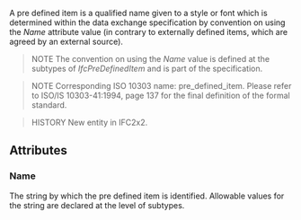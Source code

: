 A pre defined item is a qualified name given to a style or font which is determined within the data exchange specification by convention on using the _Name_ attribute value (in contrary to externally defined items, which are agreed by an external source).

<!-- end of short definition -->


> NOTE The convention on using the _Name_ value is defined at the subtypes of _IfcPreDefinedItem_ and is part of the specification.

> NOTE Corresponding ISO 10303 name: pre_defined_item. Please refer to ISO/IS 10303-41:1994, page 137 for the final definition of the formal standard.

> HISTORY New entity in IFC2x2.

## Attributes

### Name
The string by which the pre defined item is identified. Allowable values for the string are declared at the level of subtypes.
